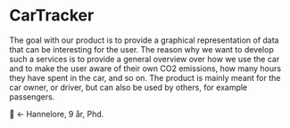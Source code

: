 # CarTracker
The goal with our product is to provide a graphical representation of data that can be interesting for the user. The reason why we want to develop such a services is to provide a general overview over how we use the car and to make the user aware of their own CO2 emissions, how many hours they have spent in the car, and so on. The product is mainly meant for the car owner, or driver, but can also be used by others, for example passengers.

:frog: <- Hannelore, 9 år, Phd.
